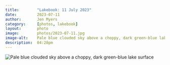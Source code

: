 ```yaml
---
title:        "Lakebook: 11 July 2023"
date:         2023-07-11
author:       Jen Myers
category:     [photos, lakebook]
layout:       photo
image:        photos/2023-07-11.jpg
image-alt:    Pale blue clouded sky above a choppy, dark green-blue lake surface
description:  04:28pm
---
```


<div><img alt="Pale blue clouded sky above a choppy, dark green-blue lake surface" src="{{ site.baseurl }}/images/photos/2023-07-11.jpg" /></div>
